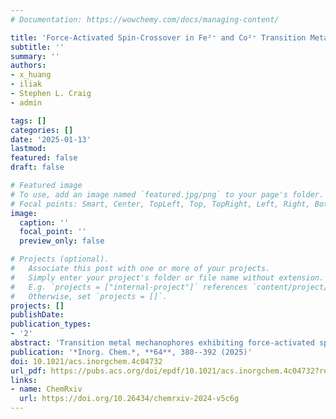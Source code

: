 ```yaml
---
# Documentation: https://wowchemy.com/docs/managing-content/

title: 'Force-Activated Spin-Crossover in Fe²⁺ and Co²⁺ Transition Metal Mechanophores' 
subtitle: ''
summary: ''
authors:
- x_huang
- iliak
- Stephen L. Craig
- admin

tags: []
categories: []
date: '2025-01-13'
lastmod: 
featured: false
draft: false

# Featured image
# To use, add an image named `featured.jpg/png` to your page's folder.
# Focal points: Smart, Center, TopLeft, Top, TopRight, Left, Right, BottomLeft, Bottom, BottomRight.
image:
  caption: ''
  focal_point: ''
  preview_only: false

# Projects (optional).
#   Associate this post with one or more of your projects.
#   Simply enter your project's folder or file name without extension.
#   E.g. `projects = ["internal-project"]` references `content/project/deep-learning/index.md`.
#   Otherwise, set `projects = []`.
projects: []
publishDate: 
publication_types:
- '2'
abstract: 'Transition metal mechanophores exhibiting force-activated spin-crossover are attractive design targets, yet large-scale discovery of them has not been pursued due in large part to the time-consuming nature of trial-and-error experiments. Instead, we leverage density functional theory (DFT) and external force explicitly included (EFEI) modeling to study a set of 395 feasible Fe²⁺ and Co²⁺ mechanophore candidates with tridentate ligands that we curate from the Cambridge Structural Database. Among nitrogen-coordinating low-spin complexes, we observe the prevalence of spin crossover at moderate force, and we identify 155 Fe²⁺ and Co²⁺ spin-crossover mechanophores and derive their threshold force for low-spin to high-spin transition (F<sub>SCO</sub>). The calculations reveal strong correlations of F<sub>SCO</sub> with spin-splitting energies and coordination bond lengths, facilitating rapid prediction of F<sub>SCO</sub> using force-free DFT calculations. Then, among all Fe²⁺ and Co²⁺ spin-crossover mechanophores, we further identity 11 mechanophores that combine labile spin-crossover and good mechanical robustness that are thus predicted to be the most versatile for force-probing applications. We discover two classes of mer-symmetric complexes comprising specific heteroaromatic rings within extended π-conjugation that give rise to Fe²⁺ mechanophores with these characteristics. We expect the set of spin-crossover mechanophores, the design principles, and the computational approach to be useful in guiding the high-throughput discovery of transition metal mechanophores with diverse functionalities and broad applications, including mechanically activated catalysis.'
publication: '*Inorg. Chem.*, **64**, 380--392 (2025)'
doi: 10.1021/acs.inorgchem.4c04732
url_pdf: https://pubs.acs.org/doi/epdf/10.1021/acs.inorgchem.4c04732?ref=article_openPDF
links:
- name: ChemRxiv
  url: https://doi.org/10.26434/chemrxiv-2024-v5c6g
---
```

